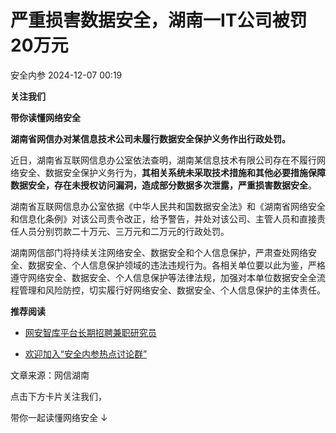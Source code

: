 #  严重损害数据安全，湖南一IT公司被罚20万元   
 安全内参   2024-12-07 00:19  
  
**关注我们**  
  
  
**带你读懂网络安全**  
  
  
  
**湖南省网信办对某信息技术公司未履行数据安全保护义务作出行政处罚。**  
  
近日，湖南省互联网信息办公室依法查明，湖南某信息技术有限公司存在不履行网络安全、数据安全保护义务行为，**其相关系统未采取技术措施和其他必要措施保障数据安全，存在未授权访问漏洞，造成部分数据多次泄露，严重损害数据安全**。  
  
湖南省互联网信息办公室依据《中华人民共和国数据安全法》和《湖南省网络安全和信息化条例》对该公司责令改正，给予警告，并处对该公司、主管人员和直接责任人员分别罚款二十万元、三万元和二万元的行政处罚。  
  
湖南网信部门将持续关注网络安全、数据安全和个人信息保护，严肃查处网络安全、数据安全、个人信息保护领域的违法违规行为。各相关单位要以此为鉴，严格遵守网络安全、数据安全、个人信息保护等法律法规，加强对本单位数据安全全流程管理和风险防控，切实履行好网络安全、数据安全、个人信息保护的主体责任。  
  
  
  
**推荐阅读**  
- [网安智库平台长期招聘兼职研究员](http://mp.weixin.qq.com/s?__biz=MzI4NDY2MDMwMw==&mid=2247499450&idx=2&sn=2da3ca2e0b4d4f9f56ea7f7579afc378&chksm=ebfab99adc8d308c3ba6e7a74bd41beadf39f1b0e38a39f7235db4c305c06caa49ff63a0cc1d&scene=21#wechat_redirect)  
  
  
- [欢迎加入“安全内参热点讨论群”](https://mp.weixin.qq.com/s?__biz=MzI4NDY2MDMwMw==&mid=2247501251&idx=1&sn=8b6ebecbe80c1c72317948494f87b489&chksm=ebfa82e3dc8d0bf595d039e75b446e14ab96bf63cf8ffc5d553b58248dde3424fb18e6947440&token=525430415&lang=zh_CN&scene=21#wechat_redirect)  
  
  
  
  
  
  
文章来源：网信湖南  
  
  
点击下方卡片关注我们，  
  
带你一起读懂网络安全 ↓  
  
  
  
  
